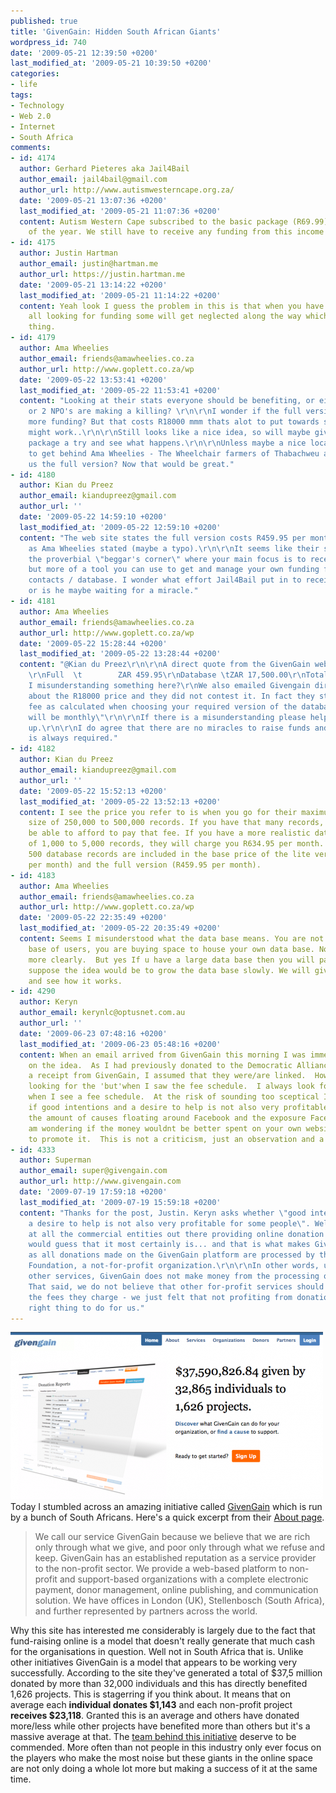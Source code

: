 ```yaml
---
published: true
title: 'GivenGain: Hidden South African Giants'
wordpress_id: 740
date: '2009-05-21 12:39:50 +0200'
last_modified_at: '2009-05-21 10:39:50 +0200'
categories:
- life
tags:
- Technology
- Web 2.0
- Internet
- South Africa
comments:
- id: 4174
  author: Gerhard Pieteres aka Jail4Bail
  author_email: jail4bail@gmail.com
  author_url: http://www.autismwesterncape.org.za/
  date: '2009-05-21 13:07:36 +0200'
  last_modified_at: '2009-05-21 11:07:36 +0200'
  content: Autism Western Cape subscribed to the basic package (R69.99)in the beginning
    of the year. We still have to receive any funding from this income stream.
- id: 4175
  author: Justin Hartman
  author_email: justin@hartman.me
  author_url: https://justin.hartman.me
  date: '2009-05-21 13:14:22 +0200'
  last_modified_at: '2009-05-21 11:14:22 +0200'
  content: Yeah look I guess the problem in this is that when you have 1600+ projects
    all looking for funding some will get neglected along the way which is not a good
    thing.
- id: 4179
  author: Ama Wheelies
  author_email: friends@amawheelies.co.za
  author_url: http://www.goplett.co.za/wp
  date: '2009-05-22 13:53:41 +0200'
  last_modified_at: '2009-05-22 11:53:41 +0200'
  content: "Looking at their stats everyone should be benefiting, or either only one
    or 2 NPO's are making a killing? \r\n\r\nI wonder if the full version will drive
    more funding? But that costs R18000 mmm thats alot to put towards something that
    might work..\r\n\r\nStill looks like a nice idea, so will maybe give the smaller
    package a try and see what happens.\r\n\r\nUnless maybe a nice local firm wants
    to get behind Ama Wheelies - The Wheelchair farmers of Thabachweu and sponsor
    us the full version? Now that would be great."
- id: 4180
  author: Kian du Preez
  author_email: kiandupreez@gmail.com
  author_url: ''
  date: '2009-05-22 14:59:10 +0200'
  last_modified_at: '2009-05-22 12:59:10 +0200'
  content: "The web site states the full version costs R459.95 per month and not R18,000
    as Ama Wheelies stated (maybe a typo).\r\n\r\nIt seems like their system is not
    the proverbial \"beggar's corner\" where your main focus is to receive funding,
    but more of a tool you can use to get and manage your own funding from your own
    contacts / database. I wonder what effort Jail4Bail put in to receive donations
    or is he maybe waiting for a miracle."
- id: 4181
  author: Ama Wheelies
  author_email: friends@amawheelies.co.za
  author_url: http://www.goplett.co.za/wp
  date: '2009-05-22 15:28:44 +0200'
  last_modified_at: '2009-05-22 13:28:44 +0200'
  content: "@Kian du Preez\r\n\r\nA direct quote from the GivenGain website:\r\n\"GivenGain
    \r\nFull  \t        ZAR 459.95\r\nDatabase \tZAR 17,500.00\r\nTotal: ZAR 17,959.95\r\n\r\nAm
    I misunderstanding something here?\r\nWe also emailed Givengain directly asking
    about the R18000 price and they did not contest it. In fact they stated \"The
    fee as calculated when choosing your required version of the database space size
    will be monthly\"\r\n\r\nIf there is a misunderstanding please help clear this
    up.\r\n\r\nI do agree that there are no miracles to raise funds and hard work
    is always required."
- id: 4182
  author: Kian du Preez
  author_email: kiandupreez@gmail.com
  author_url: ''
  date: '2009-05-22 15:52:13 +0200'
  last_modified_at: '2009-05-22 13:52:13 +0200'
  content: I see the price you refer to is when you go for their maximum database
    size of 250,000 to 500,000 records. If you have that many records, you will hopefully
    be able to afford to pay that fee. If you have a more realistic database size
    of 1,000 to 5,000 records, they will charge you R634.95 per month. It looks like
    500 database records are included in the base price of the lite version (R69.99
    per month) and the full version (R459.95 per month).
- id: 4183
  author: Ama Wheelies
  author_email: friends@amawheelies.co.za
  author_url: http://www.goplett.co.za/wp
  date: '2009-05-22 22:35:49 +0200'
  last_modified_at: '2009-05-22 20:35:49 +0200'
  content: Seems I misunderstood what the data base means. You are not buying a data
    base of users, you are buying space to house your own data base. Now I understand
    more clearly.  But yes If u have a large data base then you will pay R18000. I
    suppose the idea would be to grow the data base slowly. We will give this a try
    and see how it works.
- id: 4290
  author: Keryn
  author_email: kerynlc@optusnet.com.au
  author_url: ''
  date: '2009-06-23 07:48:16 +0200'
  last_modified_at: '2009-06-23 05:48:16 +0200'
  content: When an email arrived from GivenGain this morning I was immediately hooked
    on the idea.  As I had previously donated to the Democratic Alliance and received
    a receipt from GivenGain, I assumed that they were/are linked.  However - I started
    looking for the 'but'when I saw the fee schedule.  I always look for the 'but'
    when I see a fee schedule.  At the risk of sounding too sceptical I am wondering
    if good intentions and a desire to help is not also very profitable for some people.  Given
    the amount of causes floating around Facebook and the exposure Facebook has, I
    am wondering if the money wouldnt be better spent on your own website using Facebook
    to promote it.  This is not a criticism, just an observation and a thought.
- id: 4333
  author: Superman
  author_email: super@givengain.com
  author_url: http://www.givengain.com
  date: '2009-07-19 17:59:18 +0200'
  last_modified_at: '2009-07-19 15:59:18 +0200'
  content: "Thanks for the post, Justin. Keryn asks whether \"good intentions and
    a desire to help is not also very profitable for some people\". Well, looking
    at all the commercial entities out there providing online donation services, I
    would guess that it most certainly is... and that is what makes GivenGain different,
    as all donations made on the GivenGain platform are processed by the GivenGain
    Foundation, a not-for-profit organization.\r\n\r\nIn other words, unlike most
    other services, GivenGain does not make money from the processing of donations.
    That said, we do not believe that other for-profit services should not charge
    the fees they charge - we just felt that not profiting from donations was the
    right thing to do for us."
---
```

<img src="/assets/images/uploads/2009/05/picture-1-500x268.png" alt="GivenGain" title="GivenGain" width="500" height="268" class="aligncenter size-medium wp-image-741" />
Today I stumbled across an amazing initiative called <a href="http://www.givengain.com/">GivenGain</a> which is run by a bunch of South Africans. Here's a quick excerpt from their <a href="http://www.givengain.com/cgi-bin/giga.cgi?cmd=about">About page</a>.
<blockquote>We call our service GivenGain because we believe that we are rich only through what we give, and poor only through what we refuse and keep.
GivenGain has an established reputation as a service provider to the non-profit sector. We provide a web-based platform to non-profit and support-based organizations with a complete electronic payment, donor management, online publishing, and communication solution.
We have offices in London (UK), Stellenbosch (South Africa), and further represented by partners across the world.
</blockquote>
Why this site has interested me considerably is largely due to the fact that fund-raising online is a model that doesn't really generate that much cash for the organisations in question. Well not in South Africa that is. Unlike other initiatives GivenGain is a model that appears to be working very successfully.
According to the site they've generated a total of $37,5 million donated by more than 32,000 individuals and this has directly benefited 1,626 projects. This is stagerring if you think about. It means that on average each <strong>individual donates $1,143</strong> and each non-profit project <strong>receives $23,118</strong>. Granted this is an average and others have donated more/less while other projects have benefited more than others but it's a massive average at that.
The <a href="http://www.givengain.com/cgi-bin/giga.cgi?cmd=about_gg_man">team behind this initiative</a> deserve to be commended. More often than not people in this industry only ever focus on the players who make the most noise but these giants in the online space are not only doing a whole lot more but making a success of it at the same time.
